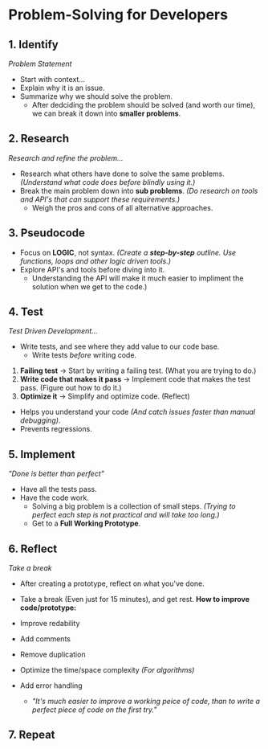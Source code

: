 # Problem-Solving for Developers
## 1. Identify
_Problem Statement_
- Start with context...
- Explain why it is an issue.
- Summarize why we should solve the problem.
  - After dedciding the problem should be solved (and worth our time), we can break it down into __smaller problems__.
## 2. Research
_Research and refine the problem..._
- Research what others have done to solve the same problems. _(Understand what code does before blindly using it.)_
- Break the main problem down into __sub problems__. _(Do research on tools and API's that can support these requirements.)_
  - Weigh the pros and cons of all alternative approaches.
## 3. Pseudocode
- Focus on __LOGIC__, not syntax. _(Create a __step-by-step__ outline. Use functions, loops and other logic driven tools.)_
- Explore API's and tools before diving into it.
  - Understanding the API will make it much easier to impliment the solution when we get to the code.)
## 4. Test
_Test Driven Development..._
- Write tests, and see where they add value to our code base.
  - Write tests _before_ writing code.
1. __Failing test__ -> Start by writing a failing test. (What you are trying to do.)
3. __Write code that makes it pass__ -> Implement code that makes the test pass. (Figure out how to do it.)
4. __Optimize it__ -> Simplify and optimize code. (Reflect)

- Helps you understand your code _(And catch issues faster than manual debugging)_.
- Prevents regressions.
## 5. Implement
_"Done is better than perfect"_
- Have all the tests pass.
- Have the code work.
  - Solving a big problem is a collection of small steps. _(Trying to perfect each step is not practical and will take too long.)_
  - Get to a __Full Working Prototype__.
## 6. Reflect
_Take a break_
- After creating a prototype, reflect on what you've done.
- Take a break (Even just for 15 minutes), and get rest.
__How to improve code/prototype:__
- Improve redability
- Add comments
- Remove duplication
- Optimize the time/space complexity _(For algorithms)_
- Add error handling

  - _"It's much easier to improve a working peice of code, than to write a perfect piece of code on the first try."_
## 7. Repeat
